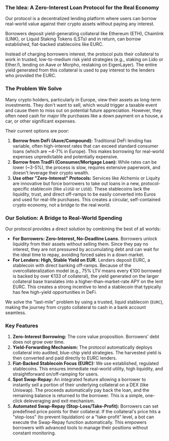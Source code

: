 ### The Idea: A Zero-Interest Loan Protocol for the Real Economy

Our protocol is a decentralized lending platform where users can borrow real-world value against their crypto assets without paying any interest.

Borrowers deposit yield-generating collateral like Ethereum (ETH), Chainlink (LINK), or Liquid Staking Tokens (LSTs) and in return, can borrow established, fiat-backed stablecoins like EURC.

Instead of charging borrowers interest, the protocol puts their collateral to work in trusted, low-to-medium risk yield strategies (e.g., staking on Lido or Ether.fi, lending on Aave or Morpho, restaking on EigenLayer). The entire yield generated from this collateral is used to pay interest to the lenders who provided the EURC.

### The Problem We Solve

Many crypto holders, particularly in Europe, view their assets as long-term investments. They don't want to sell, which would trigger a taxable event and cause them to miss out on potential future appreciation. However, they often need cash for major life purchases like a down payment on a house, a car, or other significant expenses.

Their current options are poor:

1.  **Borrow from DeFi (Aave/Compound):** Traditional DeFi lending has variable, often high-interest rates that can exceed standard consumer loans (which are ~4-7% in Europe). This makes borrowing for real-world expenses unpredictable and potentially expensive.
2.  **Borrow from TradFi (Consumer/Mortgage Loan):** While rates can be lower (~3-5%), the process is slow, requires extensive paperwork, and doesn't leverage their crypto wealth.
3.  **Use other "Zero-Interest" Protocols:** Services like Alchemix or Liquity are innovative but force borrowers to take out loans in a new, protocol-specific stablecoin (like `alUSD` or `LUSD`). These stablecoins lack the liquidity, trust, and direct off-ramps to be easily converted into Euros and used for real-life purchases. This creates a circular, self-contained crypto economy, not a bridge to the real world.

### Our Solution: A Bridge to Real-World Spending

Our protocol provides a direct solution by combining the best of all worlds:

- **For Borrowers: Zero-Interest, No-Deadline Loans.** Borrowers unlock liquidity from their assets without selling them. Since they pay no interest, they are not pressured by accumulating debt and can wait for the ideal time to repay, avoiding forced sales in a down market.
- **For Lenders: High, Stable Yield on EUR.** Lenders deposit EURC, a stablecoin with direct banking off-ramps. Because of the overcollateralization model (e.g., 75% LTV means every €100 borrowed is backed by over €133 of collateral), the yield generated on the larger collateral base translates into a higher-than-market-rate APY on the lent EURC. This creates a strong incentive to lend a stablecoin that typically has few high-yield opportunities in DeFi.

We solve the "last-mile" problem by using a trusted, liquid stablecoin (`EURC`), making the journey from crypto collateral to cash in a bank account seamless.

### Key Features

1.  **Zero-Interest Borrowing:** The core value proposition. Borrowers' debt does not grow over time.
2.  **Yield-Forwarding Mechanism:** The protocol automatically deploys collateral into audited, blue-chip yield strategies. The harvested yield is then converted and paid directly to EURC lenders.
3.  **Fiat-Backed Stablecoin Focus (EURC):** We use established, regulated stablecoins. This ensures immediate real-world utility, high liquidity, and straightforward on/off-ramping for users.
4.  **Spot Swap-Repay:** An integrated feature allowing a borrower to instantly sell a portion of their underlying collateral on a DEX (like Uniswap). The proceeds automatically pay back the loan, and the remaining balance is returned to the borrower. This is a simple, one-click deleveraging and exit mechanism.
5.  **Automated Swap-Repay (Stop-Loss/Take-Profit):** Borrowers can set predefined price points for their collateral. If the collateral's price hits a "stop-loss" (to prevent liquidation) or a "take-profit" level, a bot can execute the Swap-Repay function automatically. This empowers borrowers with advanced tools to manage their positions without constant monitoring.
